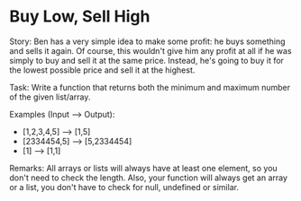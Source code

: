 # Buy Low, Sell High

Story:
Ben has a very simple idea to make some profit: he buys something and sells it again. Of course, this wouldn't give him any profit at all if he was simply to buy and sell it at the same price. Instead, he's going to buy it for the lowest possible price and sell it at the highest.

Task:
Write a function that returns both the minimum and maximum number of the given list/array.

Examples (Input --> Output):

- [1,2,3,4,5] --> [1,5]
- [2334454,5] --> [5,2334454]
- [1] --> [1,1]

Remarks:
All arrays or lists will always have at least one element, so you don't need to check the length. Also, your function will always get an array or a list, you don't have to check for null, undefined or similar.
